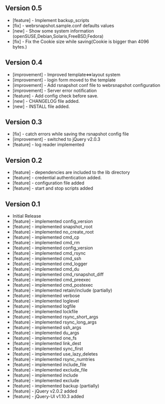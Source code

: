 Version 0.5
-----------

* [feature] - Implement backup_scripts
* [fix]     - webrsnapshot.sample.conf defaults values
* [new]     - Show some system information (openSUSE,Debian,Solaris,FreeBSD,Fedora)
* [fix]     - Fix the Cookie size while saving(Cookie is bigger than 4096 bytes.)


Version 0.4
-----------

* [improvement] - Improved template<=>layout system
* [improvement] - login form moved to the template
* [improvement] - Add rsnapshot conf file to webrsnapshot configuration
* [improvement] - Server error notification
* [feature]     - Add config check before save.
* [new]         - CHANGELOG file added.
* [new]         - INSTALL file added.


Version 0.3
-----------

* [fix]         - catch errors while saving the rsnapshot config file
* [improvement] - switched to jQuery v2.0.3
* [feature]     - log reader implemented


Version 0.2
-----------

* [feature] - dependencies are included to the lib directory
* [feature] - credential authentication added.
* [feature] - configuration file added
* [feature] - start and stop scripts added


Version 0.1
-----------

* Initial Release
* [feature] - implemented config_version
* [feature] - implemented snapshot_root
* [feature] - implemented no_create_root
* [feature] - implemented cmd_cp
* [feature] - implemented cmd_rm
* [feature] - implemented config_version
* [feature] - implemented cmd_rsync
* [feature] - implemented cmd_ssh
* [feature] - implemented cmd_logger
* [feature] - implemented cmd_du
* [feature] - implemented cmd_rsnapshot_diff
* [feature] - implemented cmd_preexec
* [feature] - implemented cmd_postexec
* [feature] - implemented retain/include (partially)
* [feature] - implemented verbose
* [feature] - implemented loglevel
* [feature] - implemented logfile
* [feature] - implemented lockfile
* [feature] - implemented rsync_short_args
* [feature] - implemented rsync_long_args
* [feature] - implemented ssh_args
* [feature] - implemented du_args
* [feature] - implemented one_fs
* [feature] - implemented link_dest
* [feature] - implemented sync_first
* [feature] - implemented use_lazy_deletes
* [feature] - implemented rsync_numtries
* [feature] - implemented include_file
* [feature] - implemented exclude_file
* [feature] - implemented include
* [feature] - implemented exclude
* [feature] - implemented backup (partially)
* [feature] - jQuery v2.0.2 added
* [feature] - jQuery-UI v1.10.3 added
